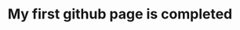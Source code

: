 ---
title: "My first github page is completed"
categories: 
    - News
last_modified_at: 2020-08-13 00:00:00
toc: true # Table of Contents
comments: true
use_math: true # MathJax On
---
